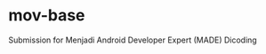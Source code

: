 # mov-base
Submission for Menjadi Android Developer Expert (MADE) Dicoding

[![<fikrifaizal>](https://circleci.com/gh/fikrifaizal/mov-base.svg?style=svg)](https://app.circleci.com/pipelines/github/fikrifaizal/mov-base)
